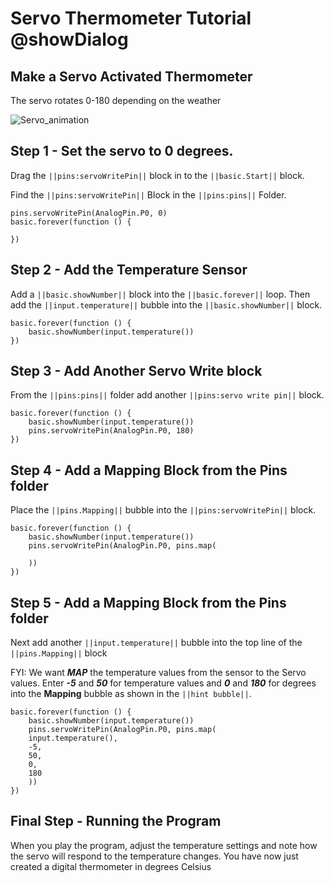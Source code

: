 # Servo Thermometer Tutorial @showDialog
## Make a Servo Activated Thermometer 
The servo rotates 0-180 depending on the weather

![Servo_animation](https://github.com/jesquibel-CSUB/servo_thermostat_tutorial/assets/109695691/e724d3bb-728d-4099-a393-0b75c236994a)

## Step 1 - Set the servo to 0 degrees.
Drag the ``||pins:servoWritePin||`` block in to the ``||basic.Start||`` block.

Find the ``||pins:servoWritePin||`` Block in the ``||pins:pins||`` Folder.

```blocks
pins.servoWritePin(AnalogPin.P0, 0)
basic.forever(function () {
	
})
```
## Step 2 - Add the Temperature Sensor
Add a ``||basic.showNumber||`` block into the ``||basic.forever||`` loop.
Then add the ``||input.temperature||`` bubble into the ``||basic.showNumber||`` block.

```blocks
basic.forever(function () {
    basic.showNumber(input.temperature())
})
```

## Step 3 - Add Another Servo Write block

From the ``||pins:pins||`` folder add another ``||pins:servo write pin||`` block. 

```blocks
basic.forever(function () {
    basic.showNumber(input.temperature())
    pins.servoWritePin(AnalogPin.P0, 180)
})
```

## Step 4 - Add a Mapping Block from the Pins folder
Place the ``||pins.Mapping||`` bubble into the ``||pins:servoWritePin||`` block.

```blocks
basic.forever(function () {
    basic.showNumber(input.temperature())
    pins.servoWritePin(AnalogPin.P0, pins.map(
    
    ))
})

```

## Step 5 - Add a Mapping Block from the Pins folder
Next add another ``||input.temperature||`` bubble into the top line of the ``||pins.Mapping||`` block

FYI: We want **_MAP_** the temperature values from the sensor to the Servo values.
Enter **_-5_** and **_50_** for temperature values and **_0_** and **_180_** for degrees into the **Mapping** bubble as shown in the ``||hint bubble||``.


```blocks
basic.forever(function () {
    basic.showNumber(input.temperature())
    pins.servoWritePin(AnalogPin.P0, pins.map(
    input.temperature(),
    -5,
    50,
    0,
    180
    ))
})

```
## Final Step - Running the Program
When you play the program, adjust the temperature settings and note how the servo will respond to the temperature changes.
You have now just created a digital thermometer in degrees Celsius